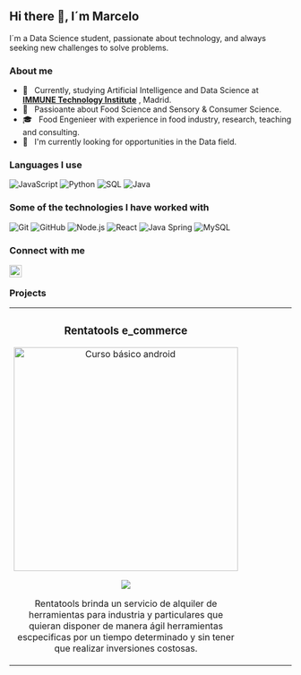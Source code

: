 ## Hi there 👋, I´m Marcelo
I´m a Data Science student, passionate about technology, and always seeking new challenges to solve problems.

### About me

- 🌱 &nbsp; Currently, studying Artificial Intelligence and Data Science at <a href="https://immune.institute/" target="_blank"><b>IMMUNE Technology Institute</b></a> , Madrid. 
- 🤔 &nbsp; Passioante about Food Science and Sensory & Consumer Science.
- 🎓 &nbsp; Food Engenieer with experience in food industry, research, teaching and consulting.
- 💼 &nbsp; I'm currently looking for opportunities in the Data field.

### Languages I use

![JavaScript](https://img.shields.io/badge/-JavaScript-000000?style=flat&logo=javascript)
![Python](https://img.shields.io/badge/-Python-000000?style=flat&logo=python)
![SQL](https://img.shields.io/badge/-SQL-000000?style=flat&logo=postgresql)
![Java](https://img.shields.io/badge/-Java-000000?style=flat&logo=java)

### Some of the technologies I have worked with
![Git](https://img.shields.io/badge/-Git-222222?style=flat&logo=git&logoColor=F05032)
![GitHub](https://img.shields.io/badge/-GitHub-222222?style=flat&logo=github&logoColor=181717)
![Node.js](https://img.shields.io/badge/-Node.js-222222?style=flat&logo=node.js&logoColor=339933)
![React](https://img.shields.io/badge/-React-222222?style=flat&logo=React&logoColor=61DAFB)
![Java Spring](https://img.shields.io/badge/-Spring-222222?style=flat&logo=spring&logoColor=6DB33F)
![MySQL](https://img.shields.io/badge/-MySQL-333333?style=flat&logo=mysql)

### Connect with me
<a href="https://www.linkedin.com/in/marcelomiraballes/">
  <img align="left" alt="Ajay's Linkdein" width="22px" src="https://cdn.jsdelivr.net/npm/simple-icons@v3/icons/linkedin.svg" /></a>

&nbsp;
&nbsp;

### Projects
<table>
<tr>
<td width="50%">
<h3 align="center">Rentatools e_commerce</h3>
<div align="center">
<a href="https://github.com/ArisGuimera/Android-Expert" target="_blank"><img src="https://private-user-images.githubusercontent.com/106086225/290536186-127e831e-52b7-48f0-ad06-0e33cc6a72d1.png?jwt=eyJhbGciOiJIUzI1NiIsInR5cCI6IkpXVCJ9.eyJpc3MiOiJnaXRodWIuY29tIiwiYXVkIjoicmF3LmdpdGh1YnVzZXJjb250ZW50LmNvbSIsImtleSI6ImtleTUiLCJleHAiOjE3MTI4NDE2NDcsIm5iZiI6MTcxMjg0MTM0NywicGF0aCI6Ii8xMDYwODYyMjUvMjkwNTM2MTg2LTEyN2U4MzFlLTUyYjctNDhmMC1hZDA2LTBlMzNjYzZhNzJkMS5wbmc_WC1BbXotQWxnb3JpdGhtPUFXUzQtSE1BQy1TSEEyNTYmWC1BbXotQ3JlZGVudGlhbD1BS0lBVkNPRFlMU0E1M1BRSzRaQSUyRjIwMjQwNDExJTJGdXMtZWFzdC0xJTJGczMlMkZhd3M0X3JlcXVlc3QmWC1BbXotRGF0ZT0yMDI0MDQxMVQxMzE1NDdaJlgtQW16LUV4cGlyZXM9MzAwJlgtQW16LVNpZ25hdHVyZT1hZjY3MzQ5MGYwOGZiNzcwYTk1ZGIzZWVjNDg4NDMyYmVmZTExMjYzNTM4NTllYzdlNjE5NDBhODA2YWYyMWQ3JlgtQW16LVNpZ25lZEhlYWRlcnM9aG9zdCZhY3Rvcl9pZD0wJmtleV9pZD0wJnJlcG9faWQ9MCJ9.0EGA9t1c5XmcHiRsRY39gF9YxfJ5e74QUJCKhyt_9Uo" width="400" alt="Curso básico android"></a>
<p>
  
<a href="https://github.com/mmir22/RentaTools_e-commerce" target="_blank">
<img src="https://img.shields.io/badge/CÓDIGO-ff9?style=for-the-badge&logo=github&logoColor=black">
</a>

</p>
<p>Rentatools brinda un servicio de alquiler de herramientas para industria y particulares que quieran disponer de manera ágil herramientas escpecificas por un tiempo determinado y sin tener que realizar inversiones costosas.</p>
</div>
                                                                                      
</td>

<td width="50%">
               <br>
<h3 align="center"></h3>
<div align="center">                                       

<br>
<p>

</p>
</p></p>
</div>                                                             
</table>                                                                                 
</div>
<br>
